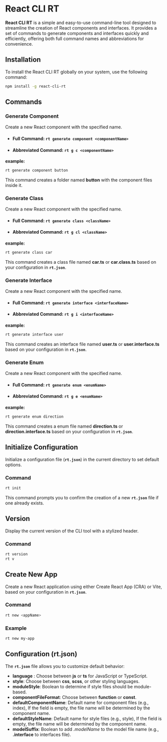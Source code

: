 # React CLI RT

**React CLI RT** is a simple and easy-to-use command-line tool designed to streamline the creation of React components and interfaces. It provides a set of commands to generate components and interfaces quickly and efficiently, offering both full command names and abbreviations for convenience.

## Installation

To install the React CLI RT globally on your system, use the following command:

```bash
npm install -g react-cli-rt
```

## Commands
### Generate Component
Create a new React component with the specified name.

- #### Full Command: `rt generate component <componentName>`
- #### Abbreviated Command: `rt g c <componentName>`

**example:**
```bash
rt generate component button
```
This command creates a folder named **button** with the component files inside it.

### Generate Class
Create a new React component with the specified name.

- #### Full Command: `rt generate class <className>`
- #### Abbreviated Command: `rt g cl <className>`

**example:**
```bash
rt generate class car
```
This command creates a class file named **car.ts** or **car.class.ts** based on your configuration in **`rt.json`**.
### Generate Interface
Create a new React component with the specified name.

- #### Full Command: `rt generate interface <interfaceName>`
- #### Abbreviated Command: `rt g i <interfaceName>`

**example:**
```bash
rt generate interface user
```
This command creates an interface file named **user.ts** or **user.interface.ts** based on your configuration in **`rt.json`**.

### Generate Enum
Create a new React component with the specified name.

- #### Full Command: `rt generate enum <enumName>`
- #### Abbreviated Command: `rt g e <enumName>`

**example:**
```bash
rt generate enum direction
```
This command creates a enum file named **direction.ts** or **direction.interface.ts**  based on your configuration in **`rt.json`**.

## Initialize Configuration
Initialize a configuration file (**`rt.json`**) in the current directory to set default options.
### Command
```bash
rt init
```
This command prompts you to confirm the creation of a new **`rt.json`** file if one already exists.

## Version
Display the current version of the CLI tool with a stylized header.
### Command
```bash
rt version
rt v
```

## Create New App
Create a new React application using either Create React App (CRA) or Vite, based on your configuration in **`rt.json`**.
### Command
```bash
rt new <appName>
```
### Example
```bash
rt new my-app
```

## Configuration (rt.json)
The **`rt.json`** file allows you to customize default behavior:

- **language** : Choose between **js** or **ts** for JavaScript or TypeScript.
- **style**: Choose between **css**, **scss**, or other styling languages.
- **moduleStyle**: Boolean to determine if style files should be module-based.
- **componentFileFormat**: Choose between **function** or **const**.
- **defaultComponentName**: Default name for component files (e.g., index), If the field is empty, the file name will be determined by the component name.
- **defaultStyleName**: Default name for style files (e.g., style), If the field is empty, the file name will be determined by the component name.
- **modelSuffix**: Boolean to add *.modelName* to the model file name (e.g., **.interface** to interfaces file).
  
